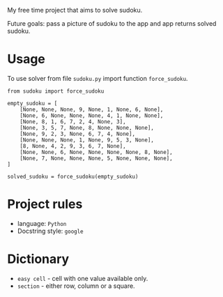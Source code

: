 My free time project that aims to solve sudoku.

Future goals: pass a picture of sudoku to the app and app returns solved sudoku.

# Usage

To use solver from file `sudoku.py` import function `force_sudoku`.

```
from sudoku import force_sudoku

empty_sudoku = [
    [None, None, None, 9, None, 1, None, 6, None],
    [None, 6, None, None, None, 4, 1, None, None],
    [None, 8, 1, 6, 7, 2, 4, None, 3],
    [None, 3, 5, 7, None, 8, None, None, None],
    [None, 9, 2, 3, None, 6, 7, 4, None],
    [None, None, None, 1, None, 9, 5, 3, None],
    [8, None, 4, 2, 9, 3, 6, 7, None],
    [None, None, 6, None, None, None, None, 8, None],
    [None, 7, None, None, None, 5, None, None, None],
]

solved_sudoku = force_sudoku(empty_sudoku)
```


# Project rules

* language: `Python`
* Docstring style: `google`


# Dictionary

* `easy cell` - cell with one value available only.
* `section` - either row, column or a square.